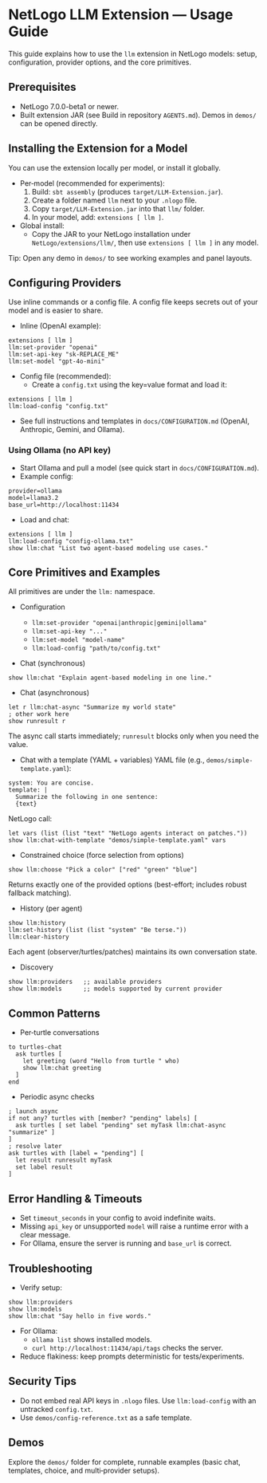 # NetLogo LLM Extension — Usage Guide

This guide explains how to use the `llm` extension in NetLogo models: setup, configuration, provider options, and the core primitives.

## Prerequisites
- NetLogo 7.0.0-beta1 or newer.
- Built extension JAR (see Build in repository `AGENTS.md`). Demos in `demos/` can be opened directly.

## Installing the Extension for a Model
You can use the extension locally per model, or install it globally.

- Per‑model (recommended for experiments):
  1. Build: `sbt assembly` (produces `target/LLM-Extension.jar`).
  2. Create a folder named `llm` next to your `.nlogo` file.
  3. Copy `target/LLM-Extension.jar` into that `llm/` folder.
  4. In your model, add: `extensions [ llm ]`.
- Global install:
  - Copy the JAR to your NetLogo installation under `NetLogo/extensions/llm/`, then use `extensions [ llm ]` in any model.

Tip: Open any demo in `demos/` to see working examples and panel layouts.

## Configuring Providers
Use inline commands or a config file. A config file keeps secrets out of your model and is easier to share.

- Inline (OpenAI example):
```
extensions [ llm ]
llm:set-provider "openai"
llm:set-api-key "sk-REPLACE_ME"
llm:set-model "gpt-4o-mini"
```
- Config file (recommended):
  - Create a `config.txt` using the key=value format and load it:
```
extensions [ llm ]
llm:load-config "config.txt"
```
  - See full instructions and templates in `docs/CONFIGURATION.md` (OpenAI, Anthropic, Gemini, and Ollama).

### Using Ollama (no API key)
- Start Ollama and pull a model (see quick start in `docs/CONFIGURATION.md`).
- Example config:
```
provider=ollama
model=llama3.2
base_url=http://localhost:11434
```
- Load and chat:
```
extensions [ llm ]
llm:load-config "config-ollama.txt"
show llm:chat "List two agent-based modeling use cases."
```

## Core Primitives and Examples
All primitives are under the `llm:` namespace.

- Configuration
  - `llm:set-provider "openai|anthropic|gemini|ollama"`
  - `llm:set-api-key "..."`
  - `llm:set-model "model-name"`
  - `llm:load-config "path/to/config.txt"`

- Chat (synchronous)
```
show llm:chat "Explain agent-based modeling in one line."
```

- Chat (asynchronous)
```
let r llm:chat-async "Summarize my world state"
; other work here
show runresult r
```
The async call starts immediately; `runresult` blocks only when you need the value.

- Chat with a template (YAML + variables)
YAML file (e.g., `demos/simple-template.yaml`):
```
system: You are concise.
template: |
  Summarize the following in one sentence:
  {text}
```
NetLogo call:
```
let vars (list (list "text" "NetLogo agents interact on patches."))
show llm:chat-with-template "demos/simple-template.yaml" vars
```

- Constrained choice (force selection from options)
```
show llm:choose "Pick a color" ["red" "green" "blue"]
```
Returns exactly one of the provided options (best-effort; includes robust fallback matching).

- History (per agent)
```
show llm:history
llm:set-history (list (list "system" "Be terse."))
llm:clear-history
```
Each agent (observer/turtles/patches) maintains its own conversation state.

- Discovery
```
show llm:providers   ;; available providers
show llm:models      ;; models supported by current provider
```

## Common Patterns
- Per‑turtle conversations
```
to turtles-chat
  ask turtles [
    let greeting (word "Hello from turtle " who)
    show llm:chat greeting
  ]
end
```
- Periodic async checks
```
; launch async
if not any? turtles with [member? "pending" labels] [
  ask turtles [ set label "pending" set myTask llm:chat-async "summarize" ]
]
; resolve later
ask turtles with [label = "pending"] [
  let result runresult myTask
  set label result
]
```

## Error Handling & Timeouts
- Set `timeout_seconds` in your config to avoid indefinite waits.
- Missing `api_key` or unsupported `model` will raise a runtime error with a clear message.
- For Ollama, ensure the server is running and `base_url` is correct.

## Troubleshooting
- Verify setup:
```
show llm:providers
show llm:models
show llm:chat "Say hello in five words."
```
- For Ollama:
  - `ollama list` shows installed models.
  - `curl http://localhost:11434/api/tags` checks the server.
- Reduce flakiness: keep prompts deterministic for tests/experiments.

## Security Tips
- Do not embed real API keys in `.nlogo` files. Use `llm:load-config` with an untracked `config.txt`.
- Use `demos/config-reference.txt` as a safe template.

## Demos
Explore the `demos/` folder for complete, runnable examples (basic chat, templates, choice, and multi‑provider setups).
